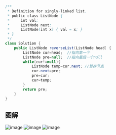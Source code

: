 


```Java
/**
 * Definition for singly-linked list.
 * public class ListNode {
 *     int val;
 *     ListNode next;
 *     ListNode(int x) { val = x; }
 * }
 */
class Solution {
    public ListNode reverseList(ListNode head) {
        ListNode cur=head;  //指向第一个
        ListNode pre=null;  //指向最后一个null
        while(cur!=null){
            ListNode temp=cur.next; //暂存节点
            cur.next=pre;
            pre=cur;
            cur=temp;
        }
        return pre;
    }
}
```
## 图解
![image](https://user-images.githubusercontent.com/62934005/115345411-59b9e280-a1e1-11eb-8586-95c8f69ff6c6.png)
![image](https://user-images.githubusercontent.com/62934005/115345483-7229fd00-a1e1-11eb-8a9d-43043a83c57c.png)
![image](https://user-images.githubusercontent.com/62934005/115345500-781fde00-a1e1-11eb-92a4-221051535489.png)

